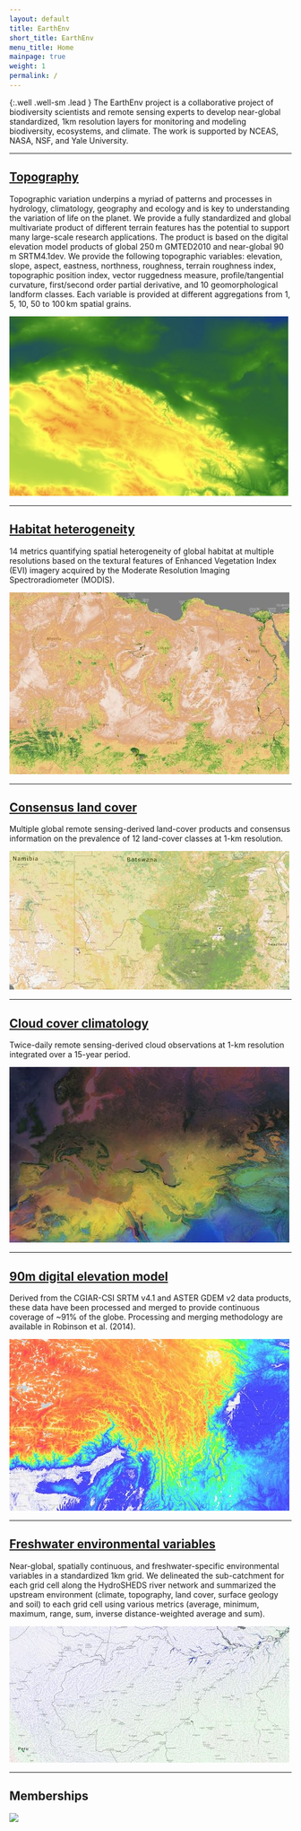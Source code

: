 ```yaml
---
layout: default
title: EarthEnv
short_title: EarthEnv
menu_title: Home
mainpage: true
weight: 1
permalink: /
---
```


{:.well .well-sm .lead }
The EarthEnv project is a collaborative project of biodiversity scientists and remote sensing experts to develop near-global standardized, 1km resolution layers for monitoring and modeling biodiversity, ecosystems, and climate. The work is supported by NCEAS, NASA, NSF, and Yale University.

<hr class="featurette-divider">

<div class="row featurette">
  <div class="col-md-7">
    <h2 class="featurette-heading"><a href="/topography" title="Topography">Topography</a></h2>
    <p class="lead">
      Topographic variation underpins a myriad of patterns and processes in hydrology, climatology, geography and ecology 
      and is key to understanding the variation of life on the planet. We provide a fully standardized and global multivariate 
      product of different terrain features has the potential to support many large-scale research applications. The product 
      is based on the digital elevation model products of global 250 m GMTED2010 and near-global 90 m SRTM4.1dev. We provide 
      the following topographic variables: elevation, slope, aspect, eastness, northness, roughness, terrain roughness index, 
      topographic position index, vector ruggedness measure, profile/tangential curvature, first/second order partial 
      derivative, and 10 geomorphological landform classes. Each variable is provided at different aggregations 
      from 1, 5, 10, 50 to 100 km spatial grains. 
    </p>
  </div>
  <div class="col-md-5">
    <a href="/topography" title="Topography"><img class="featurette-image img-responsive center-block" src="/images/backgrounds/products/tiles_large/bg_product_topography.jpg" alt="Topography"></a>
  </div>
</div>

<hr class="featurette-divider">

<div class="row featurette">
  <div class="col-md-7">
    <h2 class="featurette-heading"><a href="/texture" title="Habitat heterogeneity">Habitat heterogeneity</a></h2>
    <p class="lead">
      14 metrics quantifying spatial heterogeneity of global habitat at multiple
      resolutions based on the textural features of Enhanced Vegetation Index
      (EVI) imagery acquired by the Moderate Resolution Imaging Spectroradiometer
      (MODIS).
    </p>
  </div>
  <div class="col-md-5">
    <a href="/texture" title="Habitat heterogeneity"><img class="featurette-image img-responsive center-block" src="/images/backgrounds/products/tiles_large/bg_product_texture.jpg" alt="Habitat heterogeneity"></a>
  </div>
</div>

<hr class="featurette-divider">

<div class="row featurette">
  <div class="col-md-7 col-md-push-5">
    <h2 class="featurette-heading"><a href="/landcover" title="Consensus land cover">Consensus land cover</a></h2>
    <p class="lead">
      Multiple global remote sensing-derived land-cover products and consensus
      information on the prevalence of 12 land-cover classes at 1-km resolution.
    </p>
  </div>
  <div class="col-md-5 col-md-pull-7">
    <a href="/cloud" title="Consensus land cover"><img class="featurette-image img-responsive center-block" src="/images/backgrounds/products/tiles_large/bg_product_landcover.jpg" alt="Consensus land cover"></a>
  </div>
</div>

<hr class="featurette-divider">

<div class="row featurette">
  <div class="col-md-7">
    <h2 class="featurette-heading"><a href="/cloud" title="Cloud cover climatology">Cloud cover climatology</a></h2>
    <p class="lead">
      Twice-daily remote sensing-derived cloud observations at 1-km resolution
      integrated over a 15-year period.
    </p>
  </div>
  <div class="col-md-5">
    <a href="/cloud" title="Cloud cover climatology"><img class="featurette-image img-responsive center-block" src="/images/backgrounds/products/tiles_large/bg_product_cloud.jpg" alt="Cloud cover climatology"></a>
  </div>
</div>

<hr class="featurette-divider">

<div class="row featurette">
  <div class="col-md-7 col-md-push-5">
    <h2 class="featurette-heading"><a href="/DEM" title="90m digital elevation model">90m digital elevation model</a></h2>
    <p class="lead">
      Derived from the CGIAR-CSI SRTM v4.1 and ASTER GDEM v2 data products,
      these data have been processed and merged to provide continuous coverage
      of ~91% of the globe. Processing and merging methodology are available in
      Robinson et al. (2014).
    </p>
  </div>
  <div class="col-md-5 col-md-pull-7">
    <a href="/DEM" title="90m digital elevation model"><img class="featurette-image img-responsive center-block" src="/images/backgrounds/products/tiles_large/bg_product_dem.jpg" alt="90m digital elevation model"></a>
  </div>
</div>

<hr class="featurette-divider">

<div class="row featurette">
  <div class="col-md-7">
    <h2 class="featurette-heading"><a href="/streams" title="Freshwater environmental variables">Freshwater environmental variables</a></h2>
    <p class="lead">
      Near-global, spatially continuous, and freshwater-specific environmental
      variables in a standardized 1km grid. We delineated the sub-catchment for
      each grid cell along the HydroSHEDS river network and summarized the
      upstream environment (climate, topography, land cover, surface geology
      and soil) to each grid cell using various metrics (average, minimum,
      maximum, range, sum, inverse distance-weighted average and sum).
    </p>
  </div>
  <div class="col-md-5">
    <a href="/streams" title="Freshwater environmental variables"><img class="featurette-image img-responsive center-block" src="/images/backgrounds/products/tiles_large/bg_product_streams.jpg" alt="Freshwater environmental variables"></a>
  </div>
</div>

<hr class="featurette-divider">

<h2 class="lead">Memberships</h2>

<object type="image/svg+xml" data="https://www.re3data.org/public/badges/l/light/100013469.svg"><img src="https://www.re3data.org/public/badges/l/light/100013469.png" style="max-width:100%"></object>
